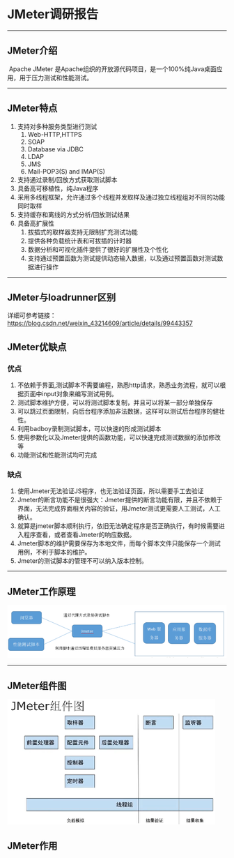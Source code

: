# JMeter调研报告

*****

## JMeter介绍

​		Apache JMeter 是Apache组织的开放源代码项目，是一个100%纯Java桌面应用，用于压力测试和性能测试。

*****

## JMeter特点

1. 支持对多种服务类型进行测试
   1. Web-HTTP,HTTPS
   2. SOAP
   3. Database via JDBC
   4. LDAP
   5. JMS
   6. Mail-POP3(S) and IMAP(S)
2. 支持通过录制/回放方式获取测试脚本
3. 具备高可移植性，纯Java程序
4. 采用多线程框架，允许通过多个线程并发取样及通过独立线程组对不同的功能同时取样
5. 支持缓存和离线的方式分析/回放测试结果
6. 具备高扩展性
   1. 拔插式的取样器支持无限制扩充测试功能
   2. 提供各种负载统计表和可拔插的计时器
   3. 数据分析和可视化插件提供了很好的扩展性及个性化
   4. 支持通过预置函数为测试提供动态输入数据，以及通过预置函数对测试数据进行操作

*****

## JMeter与loadrunner区别

详细可参考链接：https://blog.csdn.net/weixin_43214609/article/details/99443357

## JMeter优缺点

### 优点

1. 不依赖于界面,测试脚本不需要编程，熟悉http请求，熟悉业务流程，就可以根据页面中input对象来编写测试用例。
2. 测试脚本维护方便，可以将测试脚本复制，并且可以将某一部分单独保存
3. 可以跳过页面限制，向后台程序添加非法数据，这样可以测试后台程序的健壮性。
4. 利用badboy录制测试脚本，可以快速的形成测试脚本
5. 使用参数化以及Jmeter提供的函数功能，可以快速完成测试数据的添加修改等
6. 功能测试和性能测试均可完成

### 缺点

1. 使用Jmeter无法验证JS程序，也无法验证页面，所以需要手工去验证
2. Jmeter的断言功能不是很强大：Jmeter提供的断言功能有限，并且不依赖于界面，无法完成界面相关内容的验证，用Jmeter测试更需要人工测试，人工确认。
3. 就算是jmeter脚本顺利执行，依旧无法确定程序是否正确执行，有时候需要进入程序查看，或者查看Jmeter的响应数据。
4. Jmeter脚本的维护需要保存为本地文件，而每个脚本文件只能保存一个测试用例，不利于脚本的维护。
5. Jmeter的测试脚本的管理不可以纳入版本控制。

*****

## JMeter工作原理

![](https://github.com/xztybest/cloud_test/blob/picturetmp/%E5%B7%A5%E4%BD%9C%E5%8E%9F%E7%90%86%E5%9B%BE%E7%89%87.png)

*****

## JMeter组件图

![](https://github.com/xztybest/cloud_test/blob/picturetmp/JMeter%E7%BB%84%E4%BB%B6%E5%9B%BE.png)

## JMeter作用








